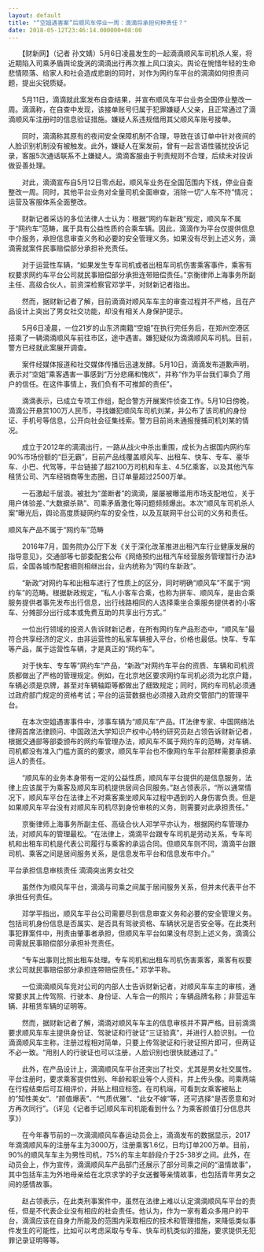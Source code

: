 ```yaml
---
layout: default
title: "“空姐遇害案”后顺风车停业一周：滴滴将承担何种责任？"
date: 2018-05-12T23:46:14.000000+08:00
---
```


　　【财新网】（记者 孙文婧）5月6日凌晨发生的一起滴滴顺风车司机杀人案，将近期陷入司乘矛盾舆论旋涡的滴滴出行再次推上风口浪尖。舆论在惋惜年轻的生命悲情陨落、给家人和社会造成悲剧的同时，对作为网约车平台的滴滴如何担责问题，提出尖锐质疑。

　　5月11日，滴滴就此案发布自查结果，并宣布顺风车平台业务全国停业整改一周。滴滴称，在自查中发现，该接单账号归属于犯罪嫌疑人父亲，且正常通过了滴滴顺风车注册时的信息验证措施。嫌疑人系违规借用其父顺风车账号接单。

　　同时，滴滴称其原有的夜间安全保障机制不合理，导致在该订单中针对夜间的人脸识别机制没有被触发。此外，嫌疑人在案发前，曾有一起言语性骚扰投诉记录，客服5次通话联系不上嫌疑人。滴滴客服由于判责规则不合理，后续未对投诉做妥善处理。

　　对此，滴滴宣布自5月12日零点起，顺风车业务在全国范围内下线，停业自查整改一周。同时，其他平台业务对全量司机全面审查，消除一切“人车不符”情况；运营及客服体系全面整改。

　　财新记者采访的多位法律人士认为：根据“网约车新政”规定，顺风车不属于“网约车”范畴，属于具有公益性质的合乘车辆。因此，滴滴作为平台仅提供信息中介服务，承担信息审查义务和必要的安全管理义务。如果没有尽到上述义务，滴滴需就案件民事赔偿部分承担补充责任。

　　对于运营性车辆，“如果发生专车司机或者出租车司机伤害乘客事件，乘客有权要求网约车平台公司就民事赔偿部分承担连带赔偿责任。”京衡律师上海事务所副主任、高级合伙人，前资深检察官邓学平，对财新记者指出。

　　然而，据财新记者了解，目前滴滴对顺风车车主的审查过程并不严格，且在产品设计上突出了男女社交功能，却没有相关人身保护提示。

　　5月6日凌晨，一位21岁的山东济南籍“空姐”在执行完任务后，在郑州空港区搭乘了一辆滴滴顺风车前往市区，途中遇害。嫌犯疑似为滴滴顺风车司机。目前，警方已经就此案展开调查。

　　案件经媒体报道和社交媒体传播后迅速发酵。5月10日，滴滴发布道歉声明，表示对“空姐”乘客遇害一事感到“万分悲痛和愧疚”，并称“作为平台我们辜负了用户的信任。在这件事情上，我们负有不可推卸的责任”。

　　滴滴表示，已成立专项工作组，配合警方开展案件侦查工作。5月10日傍晚，滴滴公开悬赏100万人民币，寻找嫌犯顺风车司机刘某，并公布了该司机的身份证、手机号等信息，公开向社会征集线索。警方目前尚未通报搜捕司机刘某的情况。

　　成立于2012年的滴滴出行，一路从战火中杀出重围，成长为占据国内网约车90%市场份额的“巨无霸”，目前产品线覆盖顺风车、出租车、快车、专车、豪华车、小巴、代驾等，平台链接了超2100万司机和车主、4.5亿乘客，以及其他汽车租赁公司、汽车经销商等生态圈，日订单量超过2500万单。

　　一石激起千层浪。被批为“垄断者”的滴滴，屡屡被曝滥用市场支配地位，关于用户体验差、”大数据杀熟”、司乘矛盾激化等问题频频爆出。本次“顺风车司机杀人案”曝光后，舆论高度质疑网约车的安全性，以及互联网平台公司的义务和责任。

顺风车产品不属于“网约车”范畴

　　2016年7月，国务院办公厅下发《关于深化改革推进出租汽车行业健康发展的指导意见》，交通部等七部委配套公布《网络预约出租汽车经营服务管理暂行办法》后，全国各城市配套细则相继出台，业内统称为“网约车新政”。

　　“新政”对网约车和出租车进行了性质上的区分，同时明确“顺风车”不属于“网约车”的范畴。根据新政规定，“私人小客车合乘，也称为拼车、顺风车，是由合乘服务提供者事先发布出行信息，出行线路相同的人选择乘坐合乘服务提供者的小客车、分摊部分出行成本或免费互助的共享出行方式。”

　　一位出行领域的投资人告诉财新记者，在所有网约车产品形态中，“顺风车”最符合共享经济的定义，由非运营性的私家车辆接入平台，价格也最低。快车、专车等产品，属于运营性车辆，才是真正的“网约车”。

　　对于快车、专车等”网约车“产品，“新政”对网约车平台的资质、车辆和司机资质都做出了严格的管理规定。例如，在北京地区要求网约车司机必须为北京户籍，车辆必须是京牌，甚至对车辆轴距等都做出了细致规定；同时，网约车司机必须通过政府部门规定的资格考试；平台的运营数据也必须接入政府交管部门的管理平台。

　　在本次空姐遇害事件中，涉事车辆为“顺风车”产品。IT法律专家、中国网络法律网首席法律顾问、中国政法大学知识产权中心特约研究员赵占领告诉财新记者，根据交通部等部委颁布的网约车管理办法，顺风车不属于网约车的范畴，对车辆、司机都没有准入门槛方面的的要求，顺风车平台也不像网约车平台那样需要承担承运人的责任。

　　“顺风车的业务本身带有一定的公益性质，顺风车平台提供的是信息服务，法律上应该属于为乘客及顺风车司机提供居间合同服务。”赵占领表示，“所以通常情况下，顺风车平台在法律上不对乘客乘坐顺风车过程中遇到的人身伤害负责。但是如果顺风车平台没有对顺风车司机尽到身份审核的义务，则需要对此承担责任。”

　　京衡律师上海事务所副主任、高级合伙人邓学平亦认为，根据网约车管理办法，对顺风车的管理最松。“在法律上，滴滴平台跟专车司机是劳动关系，专车司机和出租车司机是代表公司履行与乘客的承运合同。但顺风车则不同，滴滴平台跟司机、乘客之间是居间服务关系，是信息发布平台和信息发布中介。”

平台承担信息审核责任 滴滴突出男女社交

　　虽然作为顺风车平台，滴滴与司乘之间属于居间服务关系，但并未代表平台不承担任何责任。

　　邓学平指出，顺风车平台公司需要尽到信息审查义务和必要的安全管理义务。包括司机身份信息是否属实、是否具有驾驶资格、车辆状况是否安全等。在此类刑事犯罪案件中，刑责由肇事者承担，但顺风车平台如果没有尽到上述义务，滴滴公司需就民事赔偿部分承担补充责任。

　　“专车出事则比照出租车处理。专车司机和出租车司机伤害乘客，乘客有权要求公司就民事赔偿部分承担连带赔偿责任。” 邓学平称。

　　一位滴滴顺风车竞对公司的内部人士告诉财新记者，对顺风车车主的审核，通常要求其上传驾照、行驶本、身份证、人车合一的照片；车辆品牌名称；非营运车辆、非租赁车辆的证明等。

　　然而，据财新记者了解，滴滴对顺风车车主的信息审核并不算严格。目前滴滴要求顺风车车主提供身份证、驾驶证和行驶证“三证验真”，并进行人脸识别。一位滴滴顺风车主称，注册过程相对简单，只要上传驾驶证和行驶证照片即可，但两证不必一致。“用别人的行驶证也可以注册，人脸识别也很快就通过了。”

　　此外，在产品设计上，滴滴顺风车平台还突出了社交，尤其是男女社交属性。平台注册时，要求乘客提供性别、年龄和职业等个人资料，并上传头像。司乘两端在行程结束后可互相评价，并贴上相应标签。在司机端，可看到女乘客被贴上的”知性美女“、“颜值爆表”、“气质优雅”、“此女不嫁”等，还可选择“是否愿意和对方再次同行”。（详见《记者手记|顺风车司机能看到什么？为乘客颜值打分信息共享》）

　　在今年春节前的一次滴滴顺风车春运动员会上，滴滴发布的数据显示，2017年滴滴顺风车的注册车主为3000万，注册乘客1.6亿，日均订单200万单。目前，90%的顺风车车主为男性司机，75%的车主年龄段介于25-38岁之间。此外，在动员会上，作为宣传，滴滴顺风车产品部门还展示了部分司乘之间的“温情故事”，其中包括车主为外地母亲给在北京求学的子女送餐等亲情故事，也包括青年男女之间的感情故事。

　　赵占领表示，在此类刑事案件中，虽然在法律上难以认定滴滴顺风车平台的责任，但是不代表企业没有相应的社会责任。他认为，作为一家有着众多用户的平台，滴滴应该在自身力所能及的范围内采取相应的技术和管理措施，来降低类似事件发生的可能性，比如可以考虑采取与专车、快车司机类似的措施，要求提供无犯罪记录证明等等。

